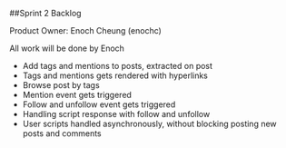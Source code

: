 ##Sprint 2 Backlog

Product Owner: Enoch Cheung (enochc)

All work will be done by Enoch

* Add tags and mentions to posts, extracted on post
* Tags and mentions gets rendered with hyperlinks
* Browse post by tags
* Mention event gets triggered
* Follow and unfollow event gets triggered
* Handling script response with follow and unfollow
* User scripts handled asynchronously, without blocking posting new posts and comments
